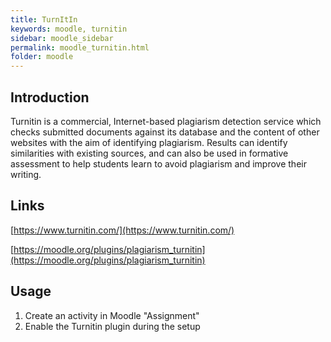 ```yaml
---
title: TurnItIn
keywords: moodle, turnitin
sidebar: moodle_sidebar
permalink: moodle_turnitin.html
folder: moodle
---
```


## Introduction

Turnitin is a commercial, Internet-based plagiarism detection service which checks submitted documents against its database and the content of other websites with the aim of identifying plagiarism. Results can identify similarities with existing sources, and can also be used in formative assessment to help students learn to avoid plagiarism and improve their writing.

## Links

[https://www.turnitin.com/](https://www.turnitin.com/)

[https://moodle.org/plugins/plagiarism_turnitin](https://moodle.org/plugins/plagiarism_turnitin)


## Usage

1. Create an activity in Moodle "Assignment"
2. Enable the Turnitin plugin during the setup
